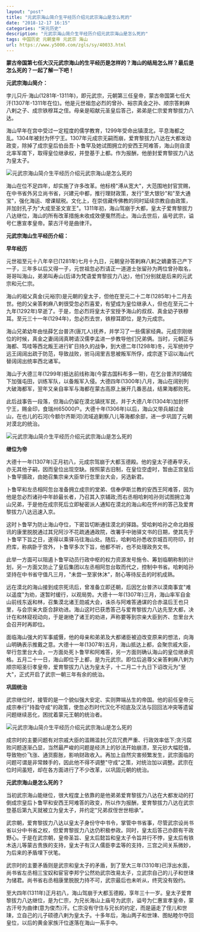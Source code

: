```yaml
---
layout: "post"
title: "元武宗海山简介生平经历介绍元武宗海山是怎么死的"
date: "2018-12-17 16:15"
categories: "宋元历史"
description: "元武宗海山简介生平经历介绍元武宗海山是怎么死的"
tags: 中国历史 元朝皇帝 元武宗 海山
url: https://www.y5000.com/zgls/sy/40033.html
---
```






**蒙古帝国第七任大汉元武宗海山的生平经历是怎样的？海山的结局怎么样？最后是怎么死的？一起了解一下吧！**

 **元武宗海山简介：**

孛儿只斤·海山(1281年-1311年)，即元武宗，元朝第三任皇帝，蒙古帝国第七任大汗(1307年-1311年在位)。他是元世祖忽必烈的曾孙、裕宗真金之孙、顺宗答剌麻八剌之子、成宗铁穆耳之侄。母亲是昭献元圣皇后答己，弟弟是仁宗爱育黎拔力八达。

海山早年在宫中受过一定程度的儒学教育，1299年受命出镇漠北，平息海都之乱。1304年被封为怀宁王。1307年元成宗无嗣而崩，爱育黎拔力八达在大都发动政变，除掉了成宗皇后伯岳吾·卜鲁罕及她试图拥立的安西王阿难答，海山则自漠北率军南下，取得皇位继承权，并登基于上都。作为报酬，他册封爱育黎拔力八达为皇太子。

![元武宗海山简介生平经历介绍元武宗海山是怎么死的](https://img.y5000.com/uploads/allimg/190112/d742e1607c8886686790a9a023c11c01.jpg)

海山在位不足四年，却实施了许多改革。他标榜"溥从宽大"，大范围地封官赏赐，在中书省外另立尚书省，兴建元中都，推行理财政策，发行"至大银钞"和"至大通宝"，强化海运、增课赋税。文化上，在崇信藏传佛教的同时延续宗教自由政策，并加封孔子为"大成至圣文宣王"。1311年初，海山驾崩于大都，皇太子爱育黎拔力八达继位，海山的所有改革措施未收成效便戛然而止。海山去世后，庙号武宗，谥号仁惠宣孝皇帝。蒙古汗号是曲律汗。

 **元武宗海山生平经历介绍：**

 **早年经历**

元世祖至元十八年辛巳(1281年)七月十九日，元朝皇孙答剌麻八剌之嫡妻答己产下一子，三年多以后又得一子，元世祖忽必烈请正一道道士张留孙为两位曾孙取名，哥哥叫海山，弟弟叫寿山(后译为梵语爱育黎拔力八达)，他们分别就是后来的元武宗和元仁宗。

海山的祖父真金(元裕宗)是元朝的皇太子，但他在至元二十二年(1285年)十二月去世。他的父亲答剌麻八剌很受忽必烈喜爱，有望成为皇位继承人，但也在至元二十九年(1292年)早逝了。于是，忽必烈将皇太子宝授予海山的叔叔、真金幼子铁穆耳。至元三十一年(1294年)，忽必烈去世，铁穆耳即位，是为元成宗。

海山兄弟幼年由怯薛乞台普济(唐兀人)抚养，并学习了一些儒家经典。元成宗刚继位的时候，真金之妻阔阔真聘请汉儒李孟进一步教导他们兄弟俩。当时，元朝正与海都、笃哇等西北叛王进行旷日持久的战争，到大德二年(1298年)冬，元军统帅宁远王阔阔出疏于防范，导致战败，驸马阔里吉思被叛军所俘，成宗遂下诏以海山代替阔阔出统率西北诸军。

海山于大德三年(1299年)抵达前线称海(今蒙古国科布多一带)，在乞台普济的辅佐下加强屯田，训练军队，以备叛军入侵。大德四年(1300年)八月，海山在阔别列大破海都军，翌年又亲自率军与海都在蒙古高原上展开几番恶战，结果海都败死。

此后战事告一段落，但海山仍留在漠北镇抚军民，并于大德八年(1304年)加封怀宁王，赐金印，食瑞州65000户。大德十年(1306年)以后，海山又带兵越过金山，在也儿的石河(今额尔齐斯河)流域追剿察八儿等海都余部，进一步巩固了元朝对漠北的统治。

![元武宗海山简介生平经历介绍元武宗海山是怎么死的](https://img.y5000.com/uploads/allimg/190112/2c29ca3eb54411d10b77a443957503fa.jpg)

 **继位为帝**

大德十一年(1307年)正月初八，元成宗驾崩于大都玉德殿。他的皇太子德寿早夭，亦无其他子嗣，因而皇位出现空缺。按照蒙古旧制，在皇位空虚时，暂由正宫皇后卜鲁罕摄政，由她召集宗亲大臣举行忽里台大会，另选新君。

卜鲁罕和左丞相阿忽台准备拥立成宗的堂弟、信奉伊斯兰教的安西王阿难答，因为他是忽必烈诸孙中年龄最长者，乃召其入京辅政;而右丞相哈剌哈孙则试图拥立海山兄弟，于是他在成宗死后立即秘密派人通知在漠北的海山和在怀州的答己及爱育黎拔力八达迅速入京。

这时卜鲁罕为防止海山夺位，下密旨切断通往漠北的驿路。受哈剌哈孙之命北趋报讯的康里脱脱通过其兄阿沙不花疏通通政院，改署手中驰驿文书的日期，使其先于卜鲁罕下旨之日，遂得以乘驿马往海山处。随后，哈剌哈孙悉收京城百司符印，封府库，称病卧于宫外，卜鲁罕多次下旨，他都不听，也不处理政务文书。

此举一方面可以阻遏卜鲁罕动员行政中枢的权力资源发号施令、筹划临朝称制的计划，另一方面又防止了皇后集团以左丞相阿忽台取而代之，控制中书省。哈剌哈孙坚持在中书省守值凡三月，"未尝一至家休沐"，耐心等待反击的时机成熟。

远在漠北的海山接到成宗死讯后，曾准备立即还朝，后因乞台普济以漠南事宜"难以遥度"为劝，遂暂时缓行，以观局势。大德十一年(1307年)三月，海山率军自金山前线东返和林，召集漠北诸王勋戚大会，诛杀与阿难答通谋的合赤温后王也只里，与会宗亲大臣合辞劝进。海山这时已获悉答己与爱育黎拔力八达先至大都，决计在和林窥视动向，于是谢绝了诸王的劝进，声称要等到宗亲大臣到齐、忽里台大会召开时再即位。

面临海山强大的军事威慑，他的母亲和弟弟及大都诸臣被迫改变原来的想法，向海山明确表示推戴之意。大德十一年(1307年)五月，海山抵达上都，会聚宗戚大臣，举行忽里台大会，一方面处死卜鲁罕和阿难答，另一方面则确认海山的皇位继承资格。五月二十一日，海山即位于上都，是为元武宗。即位后追尊父亲答剌麻八剌为顺宗昭圣衍孝皇帝，爱育黎拔力八达为皇太子，十二月二十九日下诏改元为"至大"，正式开启了武宗一朝三年有余的统治。

 **巩固统治**

武宗继位时，接管的是一个貌似强大安定、实则弊端丛生的帝国。他的前任皇帝元成宗奉行"持盈守成"的政策，使忽必烈时代汉化不彻底及汉法与回回法冲突等遗留问题继续恶化，困扰着蒙元王朝的统治者。

![元武宗海山简介生平经历介绍元武宗海山是怎么死的](https://img.y5000.com/uploads/allimg/190112/fb75c7a8373ac04f50c7a828865a8c1e.jpg)

成宗时的主要问题有对宗戚大臣的滥赐滥封;冗员冗费严重、行政效率低下;贪污腐败问题逐渐凸显，当然最严峻的问题是经济上的钞法开始崩溃，至元钞大幅贬值，导致物价飞涨、通货膨胀，影响财政收入。再加上自然灾害频繁发生，武宗面临的问题可谓是非常棘手的，因此他不得不调整"守成"之策，对统治加以调整。武宗在位时间虽短，却在各方面进行了不少改革，以巩固元朝的统治。

 **元武宗海山是怎么死的？**

当初武宗海山能继位，很大程度上依靠的是他弟弟爱育黎拔力八达在大都发动的打倒成宗皇后卜鲁罕和安西王阿难答的政变，所以作为报酬，爱育黎拔力八达在武宗登基后第九天就被立为皇太子，并约定"兄弟叔侄世世相承"。

武宗朝，爱育黎拔力八达以皇太子身份守中书令，掌管中书省事，尽管武宗设尚书省以分中书省之权，但爱育黎拔力八达仍积极参政。同时，皇太后答己亦颇有干政野心。于是在武宗朝，皇帝圣旨、皇太后懿旨和皇太子令旨并行不悖，皇太后有铁木迭儿等蒙古贵族的支持，皇太子有汉人儒臣李孟等的支持，三宫之间关系微妙，为后来的矛盾埋下伏笔。

武宗时的主要矛盾则是武宗和皇太子的矛盾，到了至大三年(1310年)已浮出水面，尚书省左丞相三宝奴和宦官李邦宁公然劝武宗改易太子，立武宗自己的儿子和世㻋为储君。尚书省右丞相康里脱脱力持不可，武宗最后也未听从，终究没有毁约。

至大四年(1311年)正月初八，海山驾崩于大都玉德殿，享年三十一岁。皇太子爱育黎拔力八达继位，是为仁宗，为兄长海山上庙号为武宗，谥号为仁惠宣孝皇帝，蒙古汗号为曲律(意为俊杰)汗。仁宗没有守住与兄长的约定，而是逼走了侄儿和世㻋，立自己的儿子硕德八剌为皇太子。十多年后，海山两子和世㻋、图帖睦尔夺回皇位，以后的黄金家族汗位遂落在海山一系手中。
